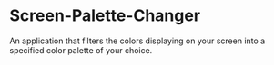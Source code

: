 # Screen-Palette-Changer
An application that filters the colors displaying on your screen into a specified color palette of your choice. 
